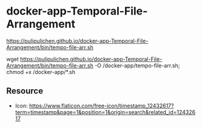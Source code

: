 # docker-app-Temporal-File-Arrangement

https://pulipulichen.github.io/docker-app-Temporal-File-Arrangement/bin/tempo-file-arr.sh

wget https://pulipulichen.github.io/docker-app-Temporal-File-Arrangement/bin/tempo-file-arr.sh -O /docker-app/tempo-file-arr.sh; chmod +x /docker-app/*.sh

## Resource

- Icon: https://www.flaticon.com/free-icon/timestamp_12432617?term=timestamp&page=1&position=1&origin=search&related_id=12432617